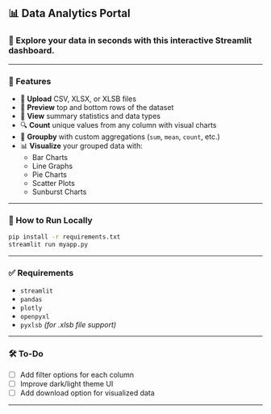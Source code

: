 ## 📊 Data Analytics Portal

### 🚀 Explore your data in seconds with this interactive Streamlit dashboard.

---

### 🔧 Features

- 📁 **Upload** CSV, XLSX, or XLSB files
- 👀 **Preview** top and bottom rows of the dataset
- 📐 **View** summary statistics and data types
- 🔍 **Count** unique values from any column with visual charts
- 🧮 **Groupby** with custom aggregations (`sum`, `mean`, `count`, etc.)
- 📊 **Visualize** your grouped data with:
  - Bar Charts
  - Line Graphs
  - Pie Charts
  - Scatter Plots
  - Sunburst Charts

---

### 📂 How to Run Locally

```bash
pip install -r requirements.txt
streamlit run myapp.py
```

---

### ✅ Requirements

- `streamlit`
- `pandas`
- `plotly`
- `openpyxl`
- `pyxlsb` *(for .xlsb file support)*

---

### 🛠 To-Do

- [ ] Add filter options for each column
- [ ] Improve dark/light theme UI
- [ ] Add download option for visualized data

---
